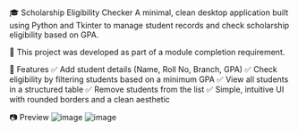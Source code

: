 🎓 Scholarship Eligibility Checker
A minimal, clean desktop application built using Python and Tkinter to manage student records and check scholarship eligibility based on GPA.

📝 This project was developed as part of a module completion requirement.

🚀 Features
✅ Add student details (Name, Roll No, Branch, GPA)
✅ Check eligibility by filtering students based on a minimum GPA
✅ View all students in a structured table
✅ Remove students from the list
✅ Simple, intuitive UI with rounded borders and a clean aesthetic

📷 Preview
![image](https://github.com/user-attachments/assets/1769512c-9849-410b-8a75-28e7aec39b1b)
![image](https://github.com/user-attachments/assets/169a977b-4cf0-4eac-b100-64766d345be5)
